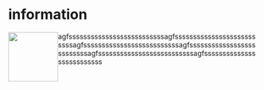 # information
<div><img src=""/>agfssssssssssssssssssssssssssagfssssssssssssssssssssssssssagfssssssssssssssssssssssssssagfssssssssssssssssssssssssssagfssssssssssssssssssssssssssagfssssssssssssssssssssssssss</div>
<style type="text/css">
    div{
        margin: 0 auto;
        word-break: break-word;
    }
    img{
        width: 100px;
        height: 100px;
        float: left;
    }
    
![RUNOOB 图标](https://github.com/lz1159435992/information/blob/master/%E6%B5%8B%E8%AF%95%E4%BA%BA%E5%91%98/001.BMP)

<img src="https://github.com/lz1159435992/information/blob/master/%E6%B5%8B%E8%AF%95%E4%BA%BA%E5%91%98/001.BMP" width = 30% height = 30%  align = right/>skjdnaksjdkasjdhkasjhdkasjhdkasjhdkasjhdkajshfkasjhfkasjhfkasf

[申请表](https://github.com/lz1159435992/information/blob/master/%E6%B5%8B%E8%AF%95%E4%BA%BA%E5%91%98/001.doc)
